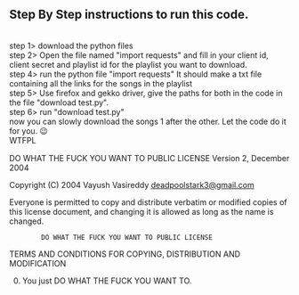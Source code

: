 <H2>Step By Step instructions to run this code.</H2><br>
step 1> download the python files<br>
step 2> Open the file named "import requests" and fill in your client id, client secret and playlist id for the playlist you want to download.<br>
step 4> run the python file "import requests" It should make a txt file containing all the links for the songs in the playlist<br>
step 5> Use firefox and gekko driver, give the paths for both in the code in the file "download test.py".<br>
step 6> run "download test.py"<br>
now you can slowly download the songs 1 after the other. Let the code do it for you. 😉<br>
<a href="http://www.wtfpl.net/"><img
       src="http://www.wtfpl.net/wp-content/uploads/2012/12/wtfpl-badge-4.png"
       width="80" height="15" alt="WTFPL" /></a> <br><br>
            DO WHAT THE FUCK YOU WANT TO PUBLIC LICENSE
                    Version 2, December 2004

 Copyright (C) 2004 Vayush Vasireddy <deadpoolstark3@gmail.com>

 Everyone is permitted to copy and distribute verbatim or modified
 copies of this license document, and changing it is allowed as long
 as the name is changed.

            DO WHAT THE FUCK YOU WANT TO PUBLIC LICENSE
   TERMS AND CONDITIONS FOR COPYING, DISTRIBUTION AND MODIFICATION

  0. You just DO WHAT THE FUCK YOU WANT TO.
